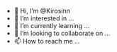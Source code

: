 - 👋 Hi, I’m @Kirosinn
- 👀 I’m interested in ...
- 🌱 I’m currently learning ...
- 💞️ I’m looking to collaborate on ...
- 📫 How to reach me ...

<!---
Kirosinn/Kirosinn is a ✨ special ✨ repository because its `README.md` (this file) appears on your GitHub profile.
You can click the Preview link to take a look at your changes.
--->
